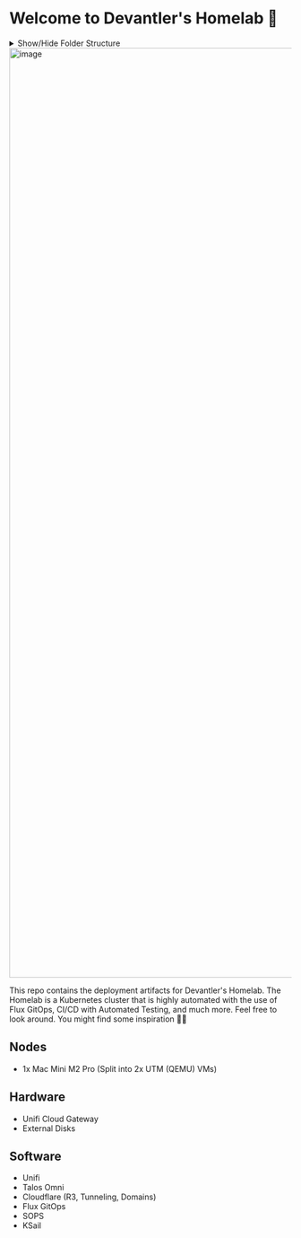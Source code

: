 # Welcome to Devantler's Homelab 🚀

<details>
  <summary>Show/Hide Folder Structure</summary>

<!-- readme-tree start -->
```
.
├── .github
│   └── workflows
├── .vscode
├── k8s
│   ├── clusters
│   │   ├── homelab-ksail
│   │   │   ├── flux-system
│   │   │   └── variables
│   │   └── homelab-prod
│   │       ├── flux-system
│   │       └── variables
│   ├── environments
│   │   ├── k3s
│   │   │   └── variables
│   │   └── talos
│   │       ├── infrastructure
│   │       │   ├── kubelet-serving-cert-approver
│   │       │   ├── longhorn
│   │       │   └── selfsigned-cluster-issuer
│   │       └── variables
│   └── manifests
│       ├── apps
│       │   ├── homepage
│       │   └── plantuml
│       ├── infrastructure
│       │   ├── cert-manager
│       │   ├── cilium
│       │   ├── cloudflared
│       │   ├── goldilocks
│       │   ├── harbor
│       │   ├── metrics-server
│       │   ├── oauth2-proxy
│       │   ├── tekton
│       │   └── traefik
│       ├── repositories
│       └── variables
└── talos
    └── patches
        ├── cluster
        └── nodes

40 directories
```
<!-- readme-tree end -->

</details>

<img width="1657" alt="image" src="https://github.com/devantler/homelab/assets/26203420/f2c4cf51-67b1-4fc9-ab08-16f8ea140457">

This repo contains the deployment artifacts for Devantler's Homelab. The Homelab is a Kubernetes cluster that is highly automated with the use of Flux GitOps, CI/CD with Automated Testing, and much more. Feel free to look around. You might find some inspiration 🙌🏻

## Nodes

- 1x Mac Mini M2 Pro (Split into 2x UTM (QEMU) VMs)

## Hardware

- Unifi Cloud Gateway
- External Disks

## Software

- Unifi
- Talos Omni
- Cloudflare (R3, Tunneling, Domains)
- Flux GitOps
- SOPS
- KSail
